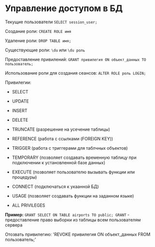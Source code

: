 # Управление доступом в БД
Текущие пользователи `SELECT session_user;`

Создание роли: `CREATE ROLE имя`

Удаление роли: `DROP TABLE имя;`

Существующие роли: `\du` или `\du роль`

Предоставление привилений: `GRANT привилегия ON объект_данных TO пользователь;`

Использование роли для создания сеансов: `ALTER ROLE роль LOGIN;`

Привилегии:
- SELECT
- UPDATE
- INSERT
- DELETE
- TRUNCATE (разрешение на усечение таблицы)

- REFERENCE (работа с ссылками (FOREIGN KEY))

- TRIGGER (работа с триггерами для таблчных объектов)

- TEMPORARY (позволяет создавать временную таблицу при подключении к установленной базе данных)

- EXECUTE (позволяет пользователю вызывать функции или процедуры)

- CONNECT (подключаться к укаанной БД)

- USAGE (позволяет создавать функции на заданном языке)
- ALL PRIVILEGES

**Пример:** `GRANT SELECT ON TABLE airports TO public;
GRANT` - предоставление право выборки из таблицы всем пользователям сервера

Отозвать привилегию: 'REVOKE привилегия ON объект_данных FROM пользователь;'